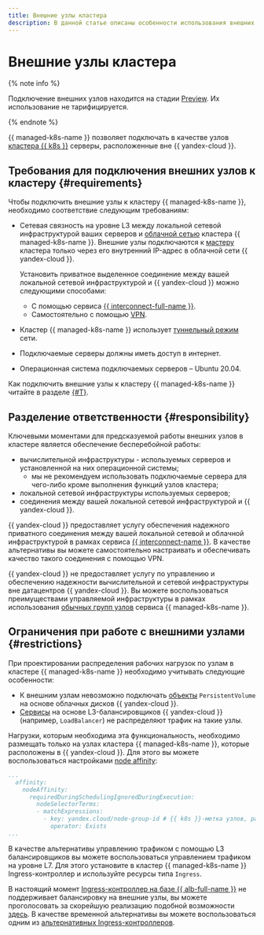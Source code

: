 ```yaml
---
title: Внешние узлы кластера
description: В данной статье описаны особенности использования внешних узлов кластера.
---
```


# Внешние узлы кластера

{% note info %}

Подключение внешних узлов находится на стадии [Preview](../../overview/concepts/launch-stages.md). Их использование не тарифицируется.

{% endnote %}

{{ managed-k8s-name }} позволяет подключать в качестве узлов [кластера {{ k8s }}](./index.md#kubernetes-cluster) серверы, расположенные вне {{ yandex-cloud }}.

## Требования для подключения внешних узлов к кластеру {#requirements}

Чтобы подключить внешние узлы к кластеру {{ managed-k8s-name }}, необходимо соответствие следующим требованиям:
* Сетевая связность на уровне L3 между локальной сетевой инфраструктурой ваших серверов и [облачной сетью](../../vpc/concepts/network.md#network) кластера {{ managed-k8s-name }}. Внешние узлы подключаются к [мастеру](./index.md#master) кластера только через его внутренний IP-адрес в облачной сети {{ yandex-cloud }}.

  Установить приватное выделенное соединение между вашей локальной сетевой инфраструктурой и {{ yandex-cloud }} можно следующими способами:
  * С помощью сервиса [{{ interconnect-full-name }}](../../interconnect/index.yaml).
  * Самостоятельно с помощью [VPN](../../glossary/vpn.md).

* Кластер {{ managed-k8s-name }} использует [туннельный режим](../concepts/network-policy.md#cilium) сети.
* Подключаемые серверы должны иметь доступ в интернет.
* Операционная система подключаемых серверов – Ubuntu 20.04.

Как подключить внешние узлы к кластеру {{ managed-k8s-name }} читайте в разделе [{#T}](../operations/external-nodes-connect.md).

## Разделение ответственности {#responsibility}

Ключевыми моментами для предсказуемой работы внешних узлов в кластере является обеспечение бесперебойной работы:
* вычислительной инфраструктуры - используемых серверов и установленной на них операционной системы;
  * мы не рекомендуем использовать подключаемые сервера для чего-либо кроме выполнения функций узлов кластера;
* локальной сетевой инфраструктуры используемых серверов;
* соединения между вашей локальной сетевой инфраструктурой и {{ yandex-cloud }}.

{{ yandex-cloud }} предоставляет услугу обеспечения надежного приватного соединения между вашей локальной сетевой и облачной инфраструктурой в рамках сервиса [{{ interconnect-name }}](../../interconnect/index.yaml). В качестве альтернативы вы можете самостоятельно настраивать и обеспечивать качество такого соединения с помощью VPN.

{{ yandex-cloud }} не предоставляет услугу по управлению и обеспечению надежности вычислительной и сетевой инфраструктуры вне датацентров {{ yandex-cloud }}. Вы можете воспользоваться преимуществами управляемой инфраструктуры в рамках использования [обычных групп узлов](../operations/node-group/node-group-create.md) сервиса {{ managed-k8s-name }}.

## Ограничения при работе с внешними узлами {#restrictions}

При проектировании распределения рабочих нагрузок по узлам в кластере {{ managed-k8s-name }} необходимо учитывать следующие особенности:
* К внешним узлам невозможно подключать [объекты](volume.md) `PersistentVolume` на основе облачных дисков {{ yandex-cloud }}.
* [Сервисы](./index.md#service) на основе L3-балансировщиков {{ yandex-cloud }} (например, `LoadBalancer`) не распределяют трафик на такие узлы.

Нагрузки, которым необходима эта функциональность, необходимо размещать только на узлах кластера {{ managed-k8s-name }}, которые расположены в {{ yandex-cloud }}. Для этого вы можете воспользоваться настройками [node affinity](https://kubernetes.io/docs/concepts/scheduling-eviction/assign-pod-node/#node-affinity):

```yaml
...
  affinity:
    nodeAffinity:
      requiredDuringSchedulingIgnoredDuringExecution:
        nodeSelectorTerms:
        - matchExpressions:
          - key: yandex.cloud/node-group-id # {{ k8s }}-метка узлов, расположенных в {{ yandex-cloud }}.
            operator: Exists
...
```

В качестве альтернативы управлению трафиком с помощью L3 балансировщиков вы можете воспользоваться управлением трафиком на уровне L7. Для этого установите в кластер {{ managed-k8s-name }} Ingress-контроллер и используйте ресурсы типа `Ingress`.

В настоящий момент [Ingress-контроллер на базе {{ alb-full-name }}](../tutorials/alb-ingress-controller.md) не поддерживает балансировку на внешние узлы, вы можете проголосовать за скорейшую реализацию подобной возможности [здесь](/features/1240). В качестве временной альтернативы вы можете воспользоваться одним из [альтернативных Ingress-контроллеров](../tutorials/ingress-cert-manager.md).